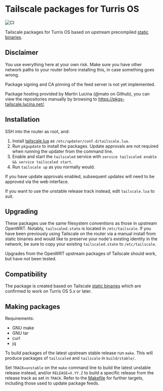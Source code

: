 # Tailscale packages for Turris OS
![CI](https://github.com/mato/tailscale-turris/workflows/CI/badge.svg)

Tailscale packages for Turris OS based on upstream precompiled [static
binaries](https://pkgs.tailscale.com/stable/#static).

## Disclaimer

You use everything here at your own risk. Make sure you have other network
paths to your router before installing this, in case something goes wrong.

Package signing and CA pinning of the feed server is not yet implemented.

Package hosting provided by Martin Lucina (@mato on Github), you can view the
repositories manually by browsing to https://pkgs-tailscale.lucina.net/.

## Installation

SSH into the router as root, and:

1. Install [tailscale.lua](tailscale.lua?raw=1) as `/etc/updater/conf.d/tailscale.lua`.
2. Run `pkgupdate` to install the packages. Update approvals are not required
   when running the updater from the command line.
3. Enable and start the `tailscaled` service with `service tailscaled enable &&
   service tailscaled start`.
4. Run `tailscale up` as you normally would.

If you have update approvals enabled, subsequent updates will need to be
approved via the web interface.

If you want to use the unstable release track instead, edit `tailscale.lua` to
suit.

## Upgrading

These packages use the same filesystem conventions as those in upstream
OpenWRT. Notably, `tailscaled.state` is located in `/etc/tailscale`. If you
have been previously using Tailscale on the router via a manual install from
static binaries and would like to preserve your node's existing identity in the
network, be sure to copy  your existing `tailscaled.state` to `/etc/tailscale`.

Upgrades from the OpenWRT upstream packages of Tailscale should work, but have
not been tested.

## Compatibility

The package is created based on Tailscale [static
binaries](https://pkgs.tailscale.com/stable/#static) which are confirmed to
work on Turris OS 5.x or later.

## Making packages

Requirements:
- GNU make
- GNU tar
- curl
- jq

To build packages of the latest upstream stable release run `make`. This will
produce packages of `tailscaled` and `tailscale` in `build/stable/`.

Set `TRACK=unstable` on the `make` command line to build the latest unstable
release instead, and/or `RELEASE=X.YY.Z` to build a specific release from the
release track as set in `TRACK`.  Refer to the [Makefile](Makefile) for further
targets, including those used to update package feeds.
